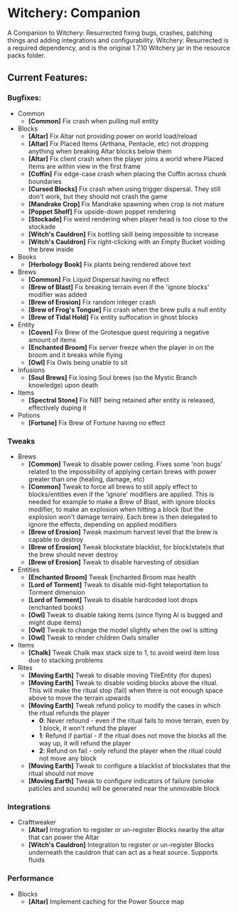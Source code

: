 # Witchery: Companion

A Companion to Witchery: Resurrected fixing bugs, crashes, patching things and adding integrations and 
configurability. Witchery: Resurrected is a required dependency, and is the original 1.7.10 Witchery 
jar in the resource packs folder.

## Current Features:
### Bugfixes:
- Common
  - **[Common]** Fix crash when pulling null entity
- Blocks
  - **[Altar]** Fix Altar not providing power on world load/reload
  - **[Altar]** Fix Placed Items (Arthana, Pentacle, etc) not dropping anything when breaking Altar blocks below them
  - **[Altar]** Fix client crash when the player joins a world where Placed Items are within view in the first frame
  - **[Coffin]** Fix edge-case crash when placing the Coffin across chunk boundaries
  - **[Cursed Blocks]** Fix crash when using trigger dispersal. They still don't work, but they should not crash the game
  - **[Mandrake Crop]** Fix Mandrake spawning when crop is not mature
  - **[Poppet Shelf]** Fix upside-down poppet rendering
  - **[Stockade]** Fix weird rendering when player head is too close to the stockade
  - **[Witch's Cauldron]** Fix bottling skill being impossible to increase
  - **[Witch's Cauldron]** Fix right-clicking with an Empty Bucket voiding the brew inside
- Books
  - **[Herbology Book]** Fix plants being rendered above text
- Brews
  - **[Common]** Fix Liquid Dispersal having no effect
  - **[Brew of Blast]** Fix breaking terrain even if the 'ignore blocks' modifier was added
  - **[Brew of Erosion]** Fix random integer crash
  - **[Brew of Frog's Tongue]** Fix crash when the brew pulls a null entity
  - **[Brew of Tidal Hold]** Fix entity suffocation in ghost blocks
- Entity
  - **[Coven]** Fix Brew of the Grotesque quest requiring a negative amount of items
  - **[Enchanted Broom]** Fix server freeze when the player in on the broom and it breaks while flying
  - **[Owl]** Fix Owls being unable to sit
- Infusions
  - **[Soul Brews]** Fix losing Soul brews (so the Mystic Branch knowledge) upon death
- Items
  - **[Spectral Stone]** Fix NBT being retained after entity is released, effectively duping it
- Potions
  - **[Fortune]** Fix Brew of Fortune having no effect


### Tweaks
- Brews
  - **[Common]** Tweak to disable power ceiling. Fixes some 'non bugs' related to the impossibility of applying certain 
brews with power greater than one (healing, damage, etc)
  - **[Common]** Tweak to force all brews to still apply effect to blocks/entities even if the 'ignore' modifiers 
are applied. This is needed for example to make a Brew of Blast, with ignore blocks modifier, to make an explosion when
hitting a block (but the explosion won't damage terrain). Each brew is then delegated to ignore the effects, depending
on applied modifiers
  - **[Brew of Erosion]** Tweak maximum harvest level that the brew is capable to destroy
  - **[Brew of Erosion]** Tweak blockstate blacklist, for block(state)s that the brew should never destroy
  - **[Brew of Erosion]** Tweak to disable harvesting of obsidian
- Entities
  - **[Enchanted Broom]** Tweak Enchanted Broom max health
  - **[Lord of Torment]** Tweak to disable mid-fight teleportation to Torment dimension
  - **[Lord of Torment]** Tweak to disable hardcoded loot drops (enchanted books)
  - **[Owl]** Tweak to disable taking items (since flying AI is bugged and might dupe items)
  - **[Owl]** Tweak to change the model slightly when the owl is sitting
  - **[Owl]** Tweak to render children Owls smaller
- Items
  - **[Chalk]** Tweak Chalk max stack size to 1, to avoid weird item loss due to stacking problems
- Rites
  - **[Moving Earth]** Tweak to disable moving TileEntity (for dupes)
  - **[Moving Earth]** Tweak to disable voiding blocks above the ritual. This will make the ritual stop (fail) when 
there is not enough space above to move the terrain upwards
  - **[Moving Earth]** Tweak refund policy to modify the cases in which the ritual refunds the player
    - **0**: Never refound - even if the ritual fails to move terrain, even by 1 block, it won't refund the player
    - **1**: Refund if partial - if the ritual does not move the blocks all the way up, it will refund the player
    - **2**: Refund on fail - only refund the player when the ritual could not move any block
  - **[Moving Earth]** Tweak to configure a blacklist of blockstates that the ritual should not move 
  - **[Moving Earth]** Tweak to configure indicators of failure (smoke paticles and sounds) will be generated near the 
unmovable block

### Integrations
- Crafttweaker
  - **[Altar]** Integration to register or un-register Blocks nearby the altar that can power the Altar
  - **[Witch's Cauldron]** Integration to register or un-register Blocks underneath the cauldron that can act as a heat 
source. Supports fluids

### Performance
- Blocks
  - **[Altar]** Implement caching for the Power Source map